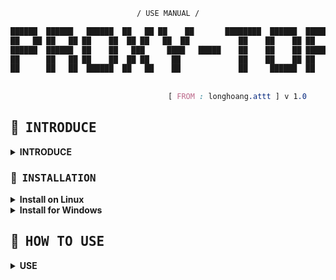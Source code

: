 
<div align="center">

```ocaml
/ USE MANUAL /
```

```css
██████  ██████   ██████  ██   ██ ██    ██       ████████  ██████  ██████  
██   ██ ██   ██ ██    ██  ██ ██   ██  ██           ██    ██    ██ ██   ██ 
██████  ██████  ██    ██   ███     ████   █████    ██    ██    ██ ██████  
██      ██   ██ ██    ██  ██ ██     ██             ██    ██    ██ ██   ██ 
██      ██   ██  ██████  ██   ██    ██             ██     ██████  ██   ██ 
                                                                          
                                                                          
                               [ FROM : longhoang.attt ] v 1.0
```

</div>



## :fallen_leaf: ‎ <samp>INTRODUCE</samp>

<details>
<summary><b>INTRODUCE</b></summary>
  
* This tool helps you to change ip address automatically by using tor as easy as eating porridge
   
* You can use them for deepweb or hacking and whatever you want via proxychains
  
</details>


  ### :blossom: ‎ <samp> INSTALLATION </samp>
<details>
<summary><b>Install on Linux</b></summary>
  
* Make sure you have python installed on your computer
  
* Run the tool with Python the automatic installation will start
</details>
<details>
<summary><b>Install for Windows</b></summary>
  
* You must enable the Linux WSL feature to use the tool
</details>

</details>

## :herb: ‎ <samp>HOW TO USE</samp>
<details>
<summary><b>USE</b></summary>

* very simple you just need to run the tool with python3
* Enter the time you want to change your IP (/s)
* Enter the number of IPs you need to change
  </details>



